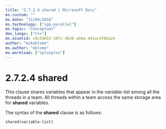 ```yaml
---
title: "2.7.2.4 shared | Microsoft Docs"
ms.custom: ""
ms.date: "11/04/2016"
ms.technology: ["cpp-parallel"]
ms.topic: "conceptual"
dev_langs: ["C++"]
ms.assetid: c9c5d653-58fc-4620-ab0a-443ac4f8ba2e
author: "mikeblome"
ms.author: "mblome"
ms.workload: ["cplusplus"]
---
```

# 2.7.2.4 shared
This clause shares variables that appear in the *variable-list* among all the threads in a team. All threads within a team access the same storage area for **shared** variables.  
  
 The syntax of the **shared** clause is as follows:  
  
```  
shared(variable-list)  
```